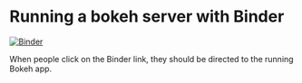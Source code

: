 # Running a bokeh server with Binder

[![Binder](https://mybinder.org/badge_logo.svg)](https://mybinder.org/v2/gh/lidaidavide/stat-101-normal-distribution/master?urlpath=/proxy/5006/bokeh-app)

When people click on the Binder link, they should be directed to the running Bokeh app.
